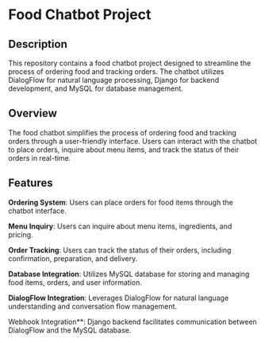 # Food Chatbot Project

## Description

This repository contains a food chatbot project designed to streamline the process of ordering food and tracking orders. The chatbot utilizes DialogFlow for natural language processing, Django for backend development, and MySQL for database management.

## Overview

The food chatbot simplifies the process of ordering food and tracking orders through a user-friendly interface. Users can interact with the chatbot to place orders, inquire about menu items, and track the status of their orders in real-time.

## Features

**Ordering System**: Users can place orders for food items through the chatbot interface.


**Menu Inquiry**: Users can inquire about menu items, ingredients, and pricing.


**Order Tracking**: Users can track the status of their orders, including confirmation, preparation, and delivery.


**Database Integration**: Utilizes MySQL database for storing and managing food items, orders, and user information.


**DialogFlow Integration**: Leverages DialogFlow for natural language understanding and conversation flow management.


Webhook Integration**: Django backend facilitates communication between DialogFlow and the MySQL database.
